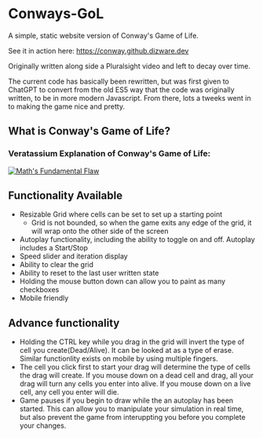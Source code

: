 # Conways-GoL

A simple, static website version of Conway's Game of Life.

See it in action here: https://conway.github.dizware.dev

Originally written along side a Pluralsight video and left to decay over time.

The current code has basically been rewritten, but was first given to ChatGPT to convert from the old ES5 way that the code was originally written, to be in more modern Javascript.
From there, lots a tweeks went in to making the game nice and pretty.

## What is Conway's Game of Life?

### Veratassium Explanation of Conway's Game of Life:
[![Math's Fundamental Flaw](https://img.youtube.com/vi/HeQX2HjkcNo/maxresdefault.jpg)](https://youtu.be/HeQX2HjkcNo)

## Functionality Available

- Resizable Grid where cells can be set to set up a starting point
  - Grid is not bounded, so when the game exits any edge of the grid, it will wrap onto the other side of the screen
- Autoplay functionality, including the ability to toggle on and off. Autoplay includes a Start/Stop
- Speed slider and iteration display
- Ability to clear the grid
- Ability to reset to the last user written state
- Holding the mouse button down can allow you to paint as many checkboxes
- Mobile friendly 

## Advance functionality

- Holding the CTRL key while you drag in the grid will invert the type of cell you create(Dead/Alive). It can be looked at as a type of erase. Similar functionlity exists on mobile by using multiple fingers.
- The cell you click first to start your drag will determine the type of cells the drag will create. If you mouse down on a dead cell and drag, all your drag will turn any cells you enter into alive. If you mouse down on a live cell, any cell you enter will die.
- Game pauses if you begin to draw while the an autoplay has been started. This can allow you to manipulate your simulation in real time, but also prevent the game from interuppting you before you complete your changes.

